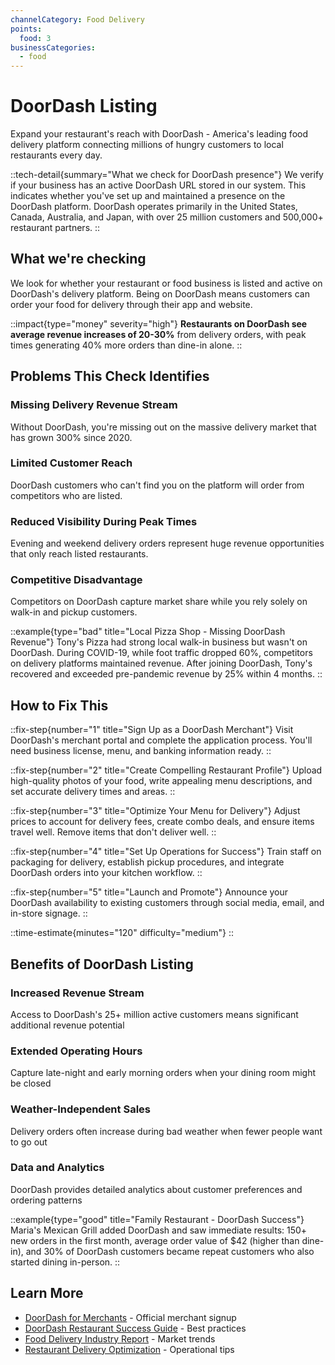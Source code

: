 ```yaml
---
channelCategory: Food Delivery
points:
  food: 3
businessCategories:
  - food
---
```


# DoorDash Listing

Expand your restaurant's reach with DoorDash - America's leading food delivery platform connecting millions of hungry customers to local restaurants every day.

::tech-detail{summary="What we check for DoorDash presence"}
We verify if your business has an active DoorDash URL stored in our system. This indicates whether you've set up and maintained a presence on the DoorDash platform. DoorDash operates primarily in the United States, Canada, Australia, and Japan, with over 25 million customers and 500,000+ restaurant partners.
::

## What we're checking

We look for whether your restaurant or food business is listed and active on DoorDash's delivery platform. Being on DoorDash means customers can order your food for delivery through their app and website.

::impact{type="money" severity="high"}
**Restaurants on DoorDash see average revenue increases of 20-30%** from delivery orders, with peak times generating 40% more orders than dine-in alone.
::

## Problems This Check Identifies

### Missing Delivery Revenue Stream
Without DoorDash, you're missing out on the massive delivery market that has grown 300% since 2020.

### Limited Customer Reach
DoorDash customers who can't find you on the platform will order from competitors who are listed.

### Reduced Visibility During Peak Times
Evening and weekend delivery orders represent huge revenue opportunities that only reach listed restaurants.

### Competitive Disadvantage
Competitors on DoorDash capture market share while you rely solely on walk-in and pickup customers.

::example{type="bad" title="Local Pizza Shop - Missing DoorDash Revenue"}
Tony's Pizza had strong local walk-in business but wasn't on DoorDash. During COVID-19, while foot traffic dropped 60%, competitors on delivery platforms maintained revenue. After joining DoorDash, Tony's recovered and exceeded pre-pandemic revenue by 25% within 4 months.
::

## How to Fix This

::fix-step{number="1" title="Sign Up as a DoorDash Merchant"}
Visit DoorDash's merchant portal and complete the application process. You'll need business license, menu, and banking information ready.
::

::fix-step{number="2" title="Create Compelling Restaurant Profile"}
Upload high-quality photos of your food, write appealing menu descriptions, and set accurate delivery times and areas.
::

::fix-step{number="3" title="Optimize Your Menu for Delivery"}
Adjust prices to account for delivery fees, create combo deals, and ensure items travel well. Remove items that don't deliver well.
::

::fix-step{number="4" title="Set Up Operations for Success"}
Train staff on packaging for delivery, establish pickup procedures, and integrate DoorDash orders into your kitchen workflow.
::

::fix-step{number="5" title="Launch and Promote"}
Announce your DoorDash availability to existing customers through social media, email, and in-store signage.
::

::time-estimate{minutes="120" difficulty="medium"}
::

## Benefits of DoorDash Listing

### Increased Revenue Stream
Access to DoorDash's 25+ million active customers means significant additional revenue potential

### Extended Operating Hours
Capture late-night and early morning orders when your dining room might be closed

### Weather-Independent Sales
Delivery orders often increase during bad weather when fewer people want to go out

### Data and Analytics
DoorDash provides detailed analytics about customer preferences and ordering patterns

::example{type="good" title="Family Restaurant - DoorDash Success"}
Maria's Mexican Grill added DoorDash and saw immediate results: 150+ new orders in the first month, average order value of $42 (higher than dine-in), and 30% of DoorDash customers became repeat customers who also started dining in-person.
::

## Learn More

- [DoorDash for Merchants](https://get.doordash.com/en-us/merchants) - Official merchant signup
- [DoorDash Restaurant Success Guide](https://help.doordash.com/merchants/s/article/Restaurant-Success-Guide) - Best practices
- [Food Delivery Industry Report](https://www.mckinsey.com/industries/technology-media-and-telecommunications/our-insights/ordering-in-the-rapid-evolution-of-food-delivery) - Market trends
- [Restaurant Delivery Optimization](https://pos.toasttab.com/blog/restaurant-delivery-guide) - Operational tips 